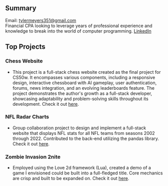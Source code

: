 ## Summary
Email: tylermeyers351@gmail.com  
Financial CPA looking to leverage years of professional experience and knowledge to break into the world of computer programming. [LinkedIn](www.linkedin.com/in/tyler-meyers-cpa)

## Top Projects

### Chess Website
- This project is a full-stack chess website created as the final project for CS50w. It encompasses various components, including a responsive design, interactive chessboard with AI gameplay, user authentication, forums, news integration, and an evolving leaderboards feature. The project demonstrates the author's growth as a full-stack developer, showcasing adaptability and problem-solving skills throughout its development. Check it out [here](https://github.com/tylermeyers351/CS50W-Final-Project-Chess-Website).

### NFL Radar Charts
- Group collaboration project to design and implement a full-stack website that displays NFL stats for all NFL teams from seasons 2002 through 2022. Contributed to the back-end utilizing the pandas library. Check it out [here](https://github.com/tylermeyers351/NFL-Radar-Charts).  

### Zombie Invasion 2nite
- Employed using the Love 2d framework (Lua), created a demo of a game I envisioned could be built into a full-fledged title. Core mechanics are crisp and built to be expanded on. Check it out [here](https://github.com/tylermeyers351/CS50-Final-Project-Love2d).  
